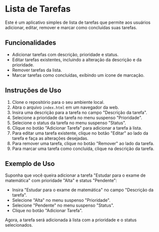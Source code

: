 # Lista de Tarefas

Este é um aplicativo simples de lista de tarefas que permite aos usuários adicionar, editar, remover e marcar como concluídas suas tarefas.

## Funcionalidades

- Adicionar tarefas com descrição, prioridade e status.
- Editar tarefas existentes, incluindo a alteração da descrição e da prioridade.
- Remover tarefas da lista.
- Marcar tarefas como concluídas, exibindo um ícone de marcação.

## Instruções de Uso

1. Clone o repositório para o seu ambiente local.
2. Abra o arquivo `index.html` em um navegador da web.
3. Insira uma descrição para a tarefa no campo "Descrição da tarefa".
4. Selecione a prioridade da tarefa no menu suspenso "Prioridade".
5. Selecione o status da tarefa no menu suspenso "Status".
6. Clique no botão "Adicionar Tarefa" para adicionar a tarefa à lista.
7. Para editar uma tarefa existente, clique no botão "Editar" ao lado da tarefa e faça as alterações desejadas.
8. Para remover uma tarefa, clique no botão "Remover" ao lado da tarefa.
9. Para marcar uma tarefa como concluída, clique na descrição da tarefa.

## Exemplo de Uso

Suponha que você queira adicionar a tarefa "Estudar para o exame de matemática" com prioridade "Alta" e status "Pendente":
- Insira "Estudar para o exame de matemática" no campo "Descrição da tarefa".
- Selecione "Alta" no menu suspenso "Prioridade".
- Selecione "Pendente" no menu suspenso "Status".
- Clique no botão "Adicionar Tarefa".

Agora, a tarefa será adicionada à lista com a prioridade e o status selecionados.
